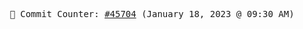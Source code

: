<p align="center">
    <samp>
        📮 Commit Counter: <a href="https://github.com/Javascript-void0/Javascript-void0/commits/main">#45704</a> (January 18, 2023 @ 09:30 AM)
    </samp>
</p>